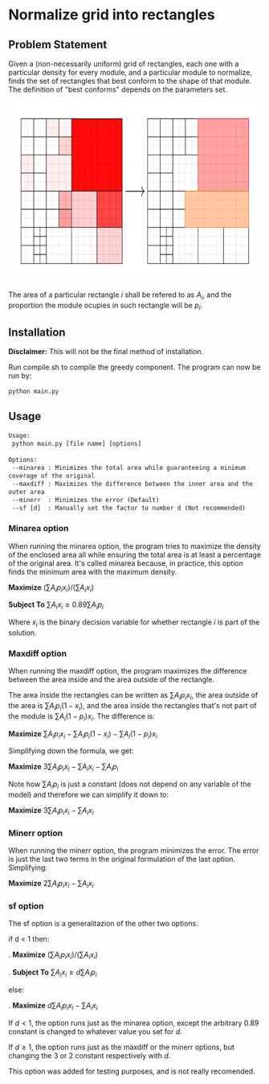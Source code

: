 # Normalize grid into rectangles

## Problem Statement

Given a (non-necessarily uniform) grid of rectangles, each one with a particular density for every module, and a
particular module to normalize, finds the set of rectangles that best conform to the shape of that module. The
definition of "best conforms" depends on the parameters set.

<img src="../../doc/pict/process.png" alt="Grid normalization problem statement" style="height: 360px;"/>

The area of a particular rectangle $i$ shall be refered to as $A_i$, and the proportion the module ocupies in such rectangle will be $p_i$.

## Installation

**Disclaimer:** This will not be the final method of installation.

Run compile.sh to compile the greedy component. The program can now be run by:

```
python main.py
```

## Usage

```
Usage:
 python main.py [file name] [options]

Options:
 --minarea : Minimizes the total area while guaranteeing a minimum coverage of the original
 --maxdiff : Maximizes the difference between the inner area and the outer area
 --minerr  : Minimizes the error (Default)
 --sf [d]  : Manually set the factor to number d (Not recommended)
```

### Minarea option

When running the minarea option, the program tries to maximize the density of the enclosed area all while ensuring the
total area is at least a percentage of the original area. It's called minarea because, in practice, this option finds
the minimum area with the maximum density.

**Maximize** $(\sum A_i p_i x_i) / (\sum A_i x_i)$

**Subject To** $\sum A_i x_i \geq 0.89 \sum A_i p_i$

Where $x_i$ is the binary decision variable for whether rectangle $i$ is part of the solution.

### Maxdiff option

When running the maxdiff option, the program maximizes the difference between the area inside and the area outside of
the rectangle.

The area inside the rectangles can be written as $\sum A_i p_i x_i$, the area outside of the area is 
$\sum A_i p_i (1 - x_i)$, and the area inside the rectangles that's not part of the module is $\sum A_i (1 - p_i) x_i$. 
The difference is:

**Maximize** $\sum A_i p_i x_i - \sum A_i p_i (1 - x_i) - \sum A_i (1 - p_i) x_i$

Simplifying down the formula, we get:

**Maximize** $3\sum A_i p_i x_i - \sum A_i x_i - \sum A_i p_i$

Note how $\sum A_i p_i$ is just a constant (does not depend on any variable of the model) and therefore we can simplify
it down to:

**Maximize** $3\sum A_i p_i x_i - \sum A_i x_i$

### Minerr option

When running the minerr option, the program minimizes the error. The error is just the last two terms in the original
formulation of the last option. Simplifying:

**Maximize** $2\sum A_i p_i x_i - \sum A_i x_i$

### sf option

The sf option is a generalitazion of the other two options.

if d < 1 then:

.  **Maximize**  $(\sum A_i p_i x_i) / (\sum A_i x_i)$

.  **Subject To** $\sum A_i x_i \geq d \sum A_i p_i$

else:

.  **Maximize** $d\sum A_i p_i x_i - \sum A_i x_i$

If $d < 1$, the option runs just as the minarea option, except the arbitrary 0.89 constant is changed to whatever value
you set for $d$.

If $d \geq 1$, the option runs just as the maxdiff or the minerr options, but changing the 3 or 2 constant respectively
with $d$.

This option was added for testing purposes, and is not really recomended.
